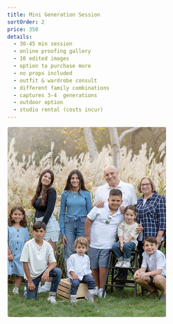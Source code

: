 ```yaml
---
title: Mini Generation Session
sortOrder: 2
price: 350
details:
  - 30-45 min session
  - online proofing gallery
  - 10 edited images
  - option to purchase more
  - no props included
  - outfit & wardrobe consult
  - different family combinations
  - captures 3-4  generations
  - outdoor option
  - studio rental (costs incur)
---
```


![Mini Generation Package](../../assets/miniGenerationPackage.png)
